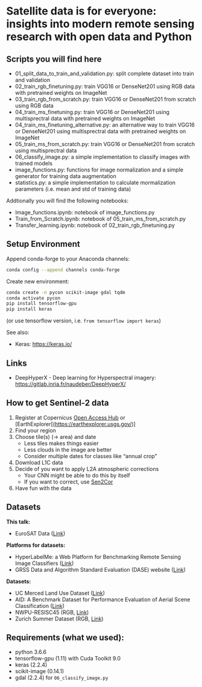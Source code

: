 # Satellite data is for everyone: insights into modern remote sensing research with open data and Python## Scripts you will find here* 01\_split\_data\_to\_train\_and\_validation.py: split complete dataset into train and validation* 02\_train\_rgb\_finetuning.py: train VGG16 or DenseNet201 using RGB data with pretrained weights on ImageNet* 03\_train\_rgb\_from\_scratch.py: train VGG16 or DenseNet201 from scratch using RGB data * 04\_train\_ms\_finetuning.py: train VGG16 or DenseNet201 using multisprectral data with pretrained weights on ImageNet* 04\_train\_ms\_finetuning\_alternative.py: an alternative way to train VGG16 or DenseNet201 using multisprectral data with pretrained weights on ImageNet* 05\_train\_ms\_from\_scratch.py: train VGG16 or DenseNet201 from scratch using multisprectral data* 06\_classify\_image.py: a simple implementation to classify images with trained models* image\_functions.py: functions for image normalization and a simple generator for training data augmentation* statistics.py: a simple implementation to calculate mormalization parameters (i.e. mean and std of training data)Addtionally you will find the following notebooks:* Image\_functions.ipynb: notebook of image\_functions.py* Train\_from\_Scratch.ipynb: notebook of 05\_train\_ms\_from\_scratch.py* Transfer\_learning.ipynb: notebook of 02\_train\_rgb\_finetuning.py## Setup EnvironmentAppend conda-forge to your Anaconda channels:```bashconda config --append channels conda-forge```Create new environment:```bashconda create -n pycon scikit-image gdal tqdmconda activate pycon pip install tensorflow-gpupip install keras```(or use tensorflow version, i.e. `from tensorflow import keras`)See also:* Keras: https://keras.io/## Links* DeepHyperX - Deep learning for Hyperspectral imagery: https://gitlab.inria.fr/naudeber/DeepHyperX/## How to get Sentinel-2 data1. Register at Copernicus [Open Access Hub](https://scihub.copernicus.eu/dhus/#/home) or [EarthExplorer[(https://earthexplorer.usgs.gov/)]2. Find your region3. Choose tile(s) (→ area) and date    * Less tiles makes things easier    * Less clouds in the image are better    * Consider multiple dates for classes like “annual crop”4. Download L1C data5. Decide of you want to apply L2A atmospheric corrections    * Your CNN might be able to do this by itself    * If you want to correct, use [Sen2Cor](http://step.esa.int/main/third-party-plugins-2/sen2cor/)6. Have fun with the data## Datasets**This talk:*** EuroSAT Data ([Link](http://madm.dfki.de/downloads))**Platforms for datasets:**- HyperLabelMe: a Web Platform for Benchmarking Remote Sensing Image Classifiers ([Link](http://hyperlabelme.uv.es/))- GRSS Data and Algorithm Standard Evaluation (DASE) website ([Link](http://dase.ticinumaerospace.com/))**Datasets:**- UC Merced Land Use Dataset ([Link](http://weegee.vision.ucmerced.edu/datasets/landuse.html))- AID: A Benchmark Dataset for Performance Evaluation of Aerial Scene Classification ([Link](https://captain-whu.github.io/AID/))- NWPU-RESISC45 (RGB, [Link](http://www.escience.cn/people/JunweiHan/NWPU-RESISC45.html))- Zurich Summer Dataset (RGB, [Link](https://sites.google.com/site/michelevolpiresearch/data/zurich-dataset))## Requirements (what we used):- python 3.6.6- tensorflow-gpu (1.11) with Cuda Toolkit 9.0- keras (2.2.4)- scikit-image (0.14.1)- gdal (2.2.4) for `06_classify_image.py`